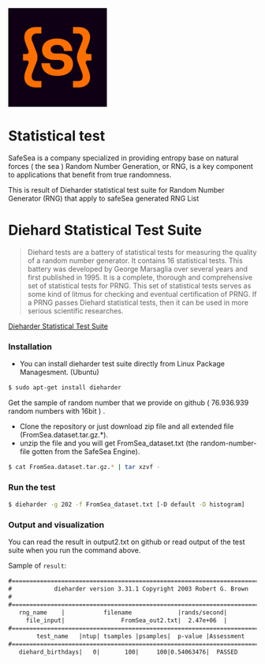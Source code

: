 <img src="logo.png" alt="logo" width="200"/>

# Statistical test 

SafeSea is a company specialized in providing entropy base on natural forces ( the sea ) Random Number Generation, or RNG, is a key component to applications that benefit from true randomness. 

This is result of Dieharder statistical test suite for Random Number Generator (RNG) that apply to safeSea generated RNG List    

# Diehard Statistical Test Suite
  
> Diehard tests are a battery of statistical tests for measuring the quality of a random
number generator. It contains 16 statistical tests. This battery was developed by George
Marsaglia over several years and first published in 1995. It is a complete, thorough and
comprehensive set of statistical tests for PRNG. This set of statistical tests serves as
some kind of litmus for checking and eventual certification of PRNG. If a PRNG
passes Diehard statistical tests, then it can be used in more serious scientific researches.

[Dieharder Statistical Test Suite](https://webhome.phy.duke.edu/~rgb/General/dieharder.php)

### Installation
- You can install dieharder test suite directly from Linux Package Managesment. 
(Ubuntu)
```sh
$ sudo apt-get install dieharder
```

Get the sample of random number that we provide on github ( 76.936.939 random numbers with 16bit ) .
- Clone the repository or just download zip file and all extended file (FromSea.dataset.tar.gz.*).
- unzip the file and you will get FromSea_dataset.txt (the random-number-file gotten from the SafeSea Engine).
```sh
$ cat FromSea.dataset.tar.gz.* | tar xzvf -
```


### Run the test
```sh
$ dieharder -g 202 -f FromSea_dataset.txt [-D default -D histogram]
```

### Output and visualization

You can read the result in output2.txt on github or read output of the test suite when you run the command above.

Sample of `result`:

```
#=============================================================================#
#            dieharder version 3.31.1 Copyright 2003 Robert G. Brown          #
#=============================================================================#
   rng_name    |           filename             |rands/second|
     file_input|                FromSea_out2.txt|  2.47e+06  |
#=============================================================================#
        test_name   |ntup| tsamples |psamples|  p-value |Assessment
#=============================================================================#
   diehard_birthdays|   0|       100|     100|0.54063476|  PASSED
```

